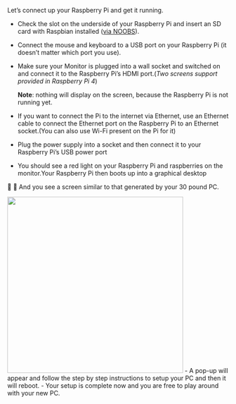Let’s connect up your Raspberry Pi and get it running.

- Check the slot on the underside of your Raspberry Pi and insert an SD card with Raspbian installed ([via NOOBS](https://www.raspberrypi.org/documentation/installation/noobs.md)).
- Connect the mouse and keyboard to a USB port on your Raspberry Pi (it doesn’t matter which port you use).
- Make sure your Monitor is plugged into a wall socket and switched on and connect it to the Raspberry Pi’s HDMI port.(*Two screens support provided in Raspberry Pi 4*)

     **Note**: nothing will display on the screen, because the Raspberry Pi is not running yet.
- If you want to connect the Pi to the internet via Ethernet, use an Ethernet cable to connect the Ethernet port on the Raspberry Pi to an Ethernet socket.(You can also use Wi-Fi present on the Pi for it)
- Plug the power supply into a socket and then connect it to your Raspberry Pi’s USB power port
- You should see a red light on your Raspberry Pi and raspberries on the monitor.Your Raspberry Pi then boots up into a graphical desktop    

:tada: :tada: And you see a screen similar to that generated by your 30 pound PC.

<img src="https://github.com/nomaan-2k/robo_resource/blob/main/electronics/raspberry_pi/repo_data/p.png" width="400" >    
- A pop-up will appear and follow the step by step instructions to setup your PC and then it will reboot.
- Your setup is complete now and you are free to play around with your new PC. 
